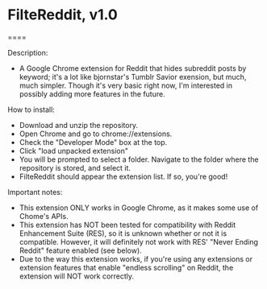 # FilteReddit, v1.0

====

Description:
* A Google Chrome extension for Reddit that hides subreddit posts by keyword; it's a lot like bjornstar's Tumblr Savior exension, but much, much simpler. Though it's very basic right now, I'm interested in possibly adding more features in the future.

How to install:
* Download and unzip the repository.
* Open Chrome and go to chrome://extensions.
* Check the "Developer Mode" box at the top.
* Click "load unpacked extension"
* You will be prompted to select a folder. Navigate to the folder where the repository is stored, and select it.
* FilteReddit should appear the extension list. If so, you're good!

Important notes:
* This extension ONLY works in Google Chrome, as it makes some use of Chome's APIs.
* This extension has NOT been tested for compatibility with Reddit Enhancement Suite (RES), so it is unknown whether or not it is compatible. However, it will definitely not work with RES' "Never Ending Reddit" feature enabled (see below).
* Due to the way this extension works, if you're using any extensions or extension features that enable "endless scrolling" on Reddit, the extension will NOT work correctly.

